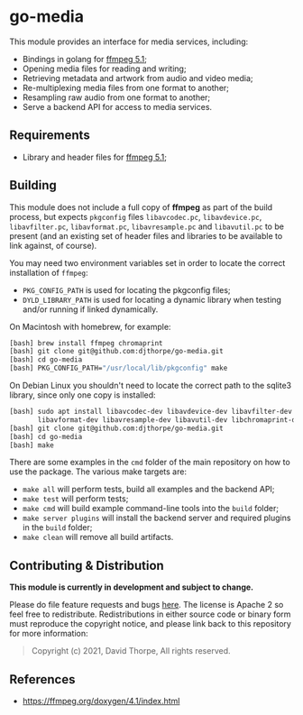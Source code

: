 
# go-media

This module provides an interface for media services, including:

  * Bindings in golang for [ffmpeg 5.1](https://ffmpeg.org/);
  * Opening media files for reading and writing;
  * Retrieving metadata and artwork from audio and video media;
  * Re-multiplexing media files from one format to another;
  * Resampling raw audio from one format to another;
  * Serve a backend API for access to media services.

## Requirements

  * Library and header files for [ffmpeg 5.1](https://ffmpeg.org/download.html);

## Building

This module does not include a full
copy of __ffmpeg__ as part of the build process, but expects `pkgconfig`
files `libavcodec.pc`, `libavdevice.pc`, `libavfilter.pc`, `libavformat.pc`,
`libavresample.pc` and `libavutil.pc` to be present (and an existing set of header
files and libraries to be available to link against, of course).

You may need two environment variables set in order to locate the correct installation of 
`ffmpeg`:

  * `PKG_CONFIG_PATH` is used for locating the pkgconfig files;
  * `DYLD_LIBRARY_PATH` is used for locating a dynamic library when testing and/or running
    if linked dynamically.

On Macintosh with homebrew, for example:

```bash
[bash] brew install ffmpeg chromaprint
[bash] git clone git@github.com:djthorpe/go-media.git
[bash] cd go-media
[bash] PKG_CONFIG_PATH="/usr/local/lib/pkgconfig" make
```

On Debian Linux you shouldn't need to locate the correct path to the sqlite3 library, since
only one copy is installed:

```bash
[bash] sudo apt install libavcodec-dev libavdevice-dev libavfilter-dev \
       libavformat-dev libavresample-dev libavutil-dev libchromaprint-dev
[bash] git clone git@github.com:djthorpe/go-media.git
[bash] cd go-media
[bash] make
```

There are some examples in the `cmd` folder of the main repository on how to use
the package. The various make targets are:

  * `make all` will perform tests, build all examples and the backend API;
  * `make test` will perform tests;
  * `make cmd` will build example command-line tools into the `build` folder;
  * `make server plugins` will install the backend server and required plugins in the `build` folder;
  * `make clean` will remove all build artifacts.

## Contributing & Distribution

__This module is currently in development and subject to change.__

Please do file feature requests and bugs [here](https://github.com/mutablelogic/go-media/issues).
The license is Apache 2 so feel free to redistribute. Redistributions in either source
code or binary form must reproduce the copyright notice, and please link back to this
repository for more information:

> Copyright (c) 2021, David Thorpe, All rights reserved.

## References

  * https://ffmpeg.org/doxygen/4.1/index.html

